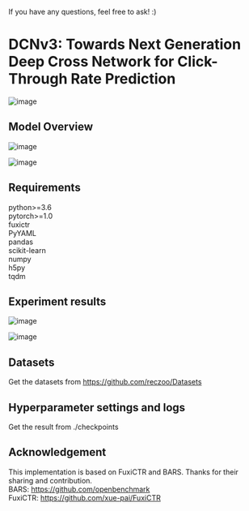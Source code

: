If you have any questions, feel free to ask!  :)
# DCNv3: Towards Next Generation Deep Cross Network for Click-Through Rate Prediction

![image](https://github.com/user-attachments/assets/3d3c4543-566d-4ec3-aae0-2a57358352ff)


## Model Overview
![image](https://github.com/user-attachments/assets/9c6e9afb-b627-4a9b-a1e5-be840dae0ae6)

![image](https://github.com/user-attachments/assets/f2072d26-7597-40db-a24d-9c8d07d92572)


## Requirements
python>=3.6  
pytorch>=1.0  
fuxictr  
PyYAML  
pandas  
scikit-learn  
numpy  
h5py  
tqdm  

## Experiment results
![image](https://github.com/user-attachments/assets/9cf312e0-33c0-4dff-b485-25acfd29dd46)

![image](https://github.com/user-attachments/assets/e99cec94-d59a-4355-8732-da99cba1fc10)


## Datasets
Get the datasets from https://github.com/reczoo/Datasets

## Hyperparameter settings and logs
Get the result from ./checkpoints

## Acknowledgement
This implementation is based on FuxiCTR and BARS. Thanks for their sharing and contribution.  
BARS: https://github.com/openbenchmark  
FuxiCTR: https://github.com/xue-pai/FuxiCTR


